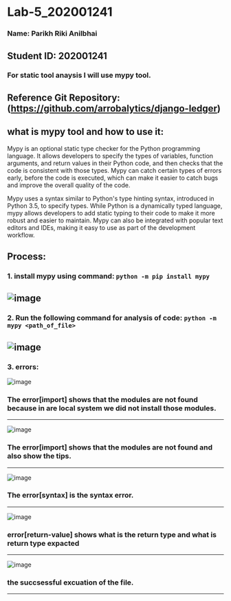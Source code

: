 # Lab-5_202001241
### Name: Parikh Riki Anilbhai
## Student ID: 202001241

### For static tool anaysis I will use <b>mypy</b> tool.
## Reference Git Repository: (https://github.com/arrobalytics/django-ledger)

## what is mypy tool and how to use it:
Mypy is an optional static type checker for the Python programming language. It allows developers to specify the types of variables, function arguments, and return values in their Python code, and then checks that the code is consistent with those types. Mypy can catch certain types of errors early, before the code is executed, which can make it easier to catch bugs and improve the overall quality of the code.

Mypy uses a syntax similar to Python's type hinting syntax, introduced in Python 3.5, to specify types. While Python is a dynamically typed language, mypy allows developers to add static typing to their code to make it more robust and easier to maintain. Mypy can also be integrated with popular text editors and IDEs, making it easy to use as part of the development workflow.
## Process:
### 1. install mypy using command: `python -m pip install mypy`<br>
![image](https://user-images.githubusercontent.com/79001372/227493562-d6b8a88b-e27c-44c4-b14a-e8dc0df11376.png)
-----
### 2. Run the following command for analysis of code: `python -m mypy <path_of_file>`<br>
![image](https://user-images.githubusercontent.com/79001372/227493988-2bb25c8e-9f01-4c6e-bb55-9f9917817c0c.png)
-----
### 3. errors:<br>
![image](https://user-images.githubusercontent.com/79001372/227474222-949724e1-ca59-4d83-a122-d1c0704d6f5d.png)
### The error[import] shows that the modules are not found because in are local system we did not install those modules.<br>
-----
![image](https://user-images.githubusercontent.com/79001372/227481117-8dd8d9b3-4db2-4ac3-b291-07853cf4be01.png)<br>
### The error[import] shows that the modules are not found and also show the tips.<br>
-----
![image](https://user-images.githubusercontent.com/79001372/227488524-cdcd5718-56c3-4264-9556-3c245040d93b.png)<br>
### The error[syntax] is the syntax error.<br>
-----
![image](https://user-images.githubusercontent.com/79001372/227492291-2378a062-edeb-4c87-92d0-a1453f7035cd.png)
### error[return-value] shows what is the return type and what is return type expacted
-----
![image](https://user-images.githubusercontent.com/79001372/227487102-a8f0d780-bb64-433d-afff-3b3f50806cc7.png)<br>
### the succsessful excuation of the file.<br>
-----



